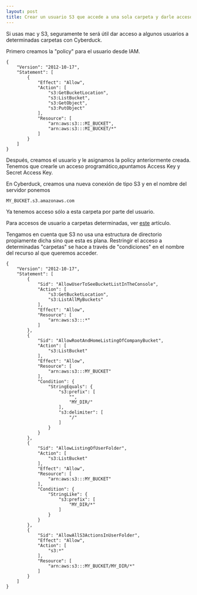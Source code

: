 ```yaml
---           
layout: post
title: Crear un usuario S3 que accede a una sola carpeta y darle acceso con Cyberduck
---
```


Si usas mac y S3, seguramente te será útil dar acceso a algunos usuarios a determinadas carpetas con Cyberduck.

Primero creamos la "policy" para el usuario desde IAM.

```
{
    "Version": "2012-10-17",
    "Statement": [
        {
            "Effect": "Allow",
            "Action": [
                "s3:GetBucketLocation",
                "s3:ListBucket",
                "s3:GetObject",
                "s3:PutObject"
            ],
            "Resource": [
                "arn:aws:s3:::MI_BUCKET",
                "arn:aws:s3:::MI_BUCKET/*"
            ]
        }
    ]
}
```

Después, creamos el usuario y le asignamos la policy anteriormente creada. Tenemos que crearle un acceso programático,apuntamos Access Key y Secret Access Key.

En Cyberduck, creamos una nueva conexión de tipo S3 y en el nombre del servidor ponemos 

```
MY_BUCKET.s3.amazonaws.com
```

Ya tenemos acceso sólo a esta carpeta por parte del usuario.

Para accesos de usuario a carpetas determinadas, ver [este](https://aws.amazon.com/blogs/security/writing-iam-policies-grant-access-to-user-specific-folders-in-an-amazon-s3-bucket/) artículo.

Tengamos en cuenta que S3 no usa una estructura de directorio propiamente dicha sino que esta es plana. Restringir el acceso a determinadas "carpetas" se hace a través de "condiciones" en el nombre del recurso al que queremos acceder.

```
{
    "Version": "2012-10-17",
    "Statement": [
        {
            "Sid": "AllowUserToSeeBucketListInTheConsole",
            "Action": [
                "s3:GetBucketLocation",
                "s3:ListAllMyBuckets"
            ],
            "Effect": "Allow",
            "Resource": [
                "arn:aws:s3:::*"
            ]
        },
        {
            "Sid": "AllowRootAndHomeListingOfCompanyBucket",
            "Action": [
                "s3:ListBucket"
            ],
            "Effect": "Allow",
            "Resource": [
                "arn:aws:s3:::MY_BUCKET"
            ],
            "Condition": {
                "StringEquals": {
                    "s3:prefix": [
                        "",
                        "MY_DIR/"
                    ],
                    "s3:delimiter": [
                        "/"
                    ]
                }
            }
        },
        {
            "Sid": "AllowListingOfUserFolder",
            "Action": [
                "s3:ListBucket"
            ],
            "Effect": "Allow",
            "Resource": [
                "arn:aws:s3:::MY_BUCKET"
            ],
            "Condition": {
                "StringLike": {
                    "s3:prefix": [
                        "MY_DIR/*"
                    ]
                }
            }
        },
        {
            "Sid": "AllowAllS3ActionsInUserFolder",
            "Effect": "Allow",
            "Action": [
                "s3:*"
            ],
            "Resource": [
                "arn:aws:s3:::MY_BUCKET/MY_DIR/*"
            ]
        }
    ]
}

```

